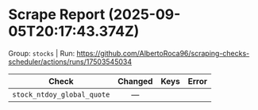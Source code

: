 # Scrape Report (2025-09-05T20:17:43.374Z)

Group: `stocks`  |  Run: https://github.com/AlbertoRoca96/scraping-checks-scheduler/actions/runs/17503545034

| Check | Changed | Keys | Error |
|---|:---:|:--|:--|
| `stock_ntdoy_global_quote` | — |  |  |

